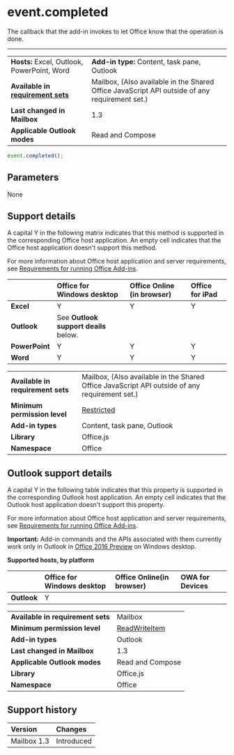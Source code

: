 

# event.completed
The callback that the add-in invokes to let Office know that the operation is done.

****

|||
|:-----|:-----|
|**Hosts:** Excel, Outlook, PowerPoint, Word|**Add-in type:** Content, task pane, Outlook|
|**Available in [requirement sets](../../docs/overview/specify-office-hosts-and-api-requirements.md)**|Mailbox, (Also available in the Shared Office JavaScript API outside of any requirement set.)|
|**Last changed in Mailbox**|1.3|
|**Applicable Outlook modes**|Read and Compose|



```js
event.completed();
```


## Parameters

None

## Support details

A capital Y in the following matrix indicates that this method is supported in the corresponding Office host application. An empty cell indicates that the Office host application doesn't support this method.

For more information about Office host application and server requirements, see [Requirements for running Office Add-ins](https://docs.microsoft.com/office/dev/add-ins/concepts/requirements-for-running-office-add-ins).

||**Office for Windows desktop**|**Office Online (in browser)**|**Office for iPad**|
|:-----|:-----|:-----|:-----|
|**Excel**|Y|Y|Y|
|**Outlook**|See **Outlook support deails** below. |||
|**PowerPoint**|Y|Y|Y|
|**Word**|Y|Y|Y|

|||
|:-----|:-----|
|**Available in requirement sets**|Mailbox, (Also available in the Shared Office JavaScript API outside of any requirement set.)|
|**Minimum permission level**|[Restricted](https://docs.microsoft.com/office/dev/add-ins/develop/requesting-permissions-for-api-use-in-content-and-task-pane-add-ins)|
|**Add-in types**|Content, task pane, Outlook|
|**Library**|Office.js|
|**Namespace**|Office|



## Outlook support details

A capital Y in the following table indicates that this property is supported in the corresponding Outlook host application. An empty cell indicates that the Outlook host application doesn't support this property.

For more information about Office host application and server requirements, see [Requirements for running Office Add-ins](https://docs.microsoft.com/office/dev/add-ins/concepts/requirements-for-running-office-add-ins).

 **Important:** Add-in commands and the APIs associated with them currently work only in Outlook in [Office 2016 Preview](https://products.office.com/office-2016-preview) on Windows desktop.

**Supported hosts, by platform**

| |**Office for Windows desktop**|**Office Online(in browser)**|**OWA for Devices**|
|:-----|:-----|:-----|:-----|
|**Outlook**|Y|||

|||
|:-----|:-----|
|**Available in requirement sets**|Mailbox|
|**Minimum permission level**|[ReadWriteItem](https://docs.microsoft.com/outlook/add-ins/understanding-outlook-add-in-permissions)|
|**Add-in types**|Outlook|
|**Last changed in Mailbox**|1.3|
|**Applicable Outlook modes**|Read and Compose|
|**Library**|Office.js|
|**Namespace**|Office|

## Support history


|**Version**|**Changes**|
|:-----|:-----|
|Mailbox 1.3|Introduced|
